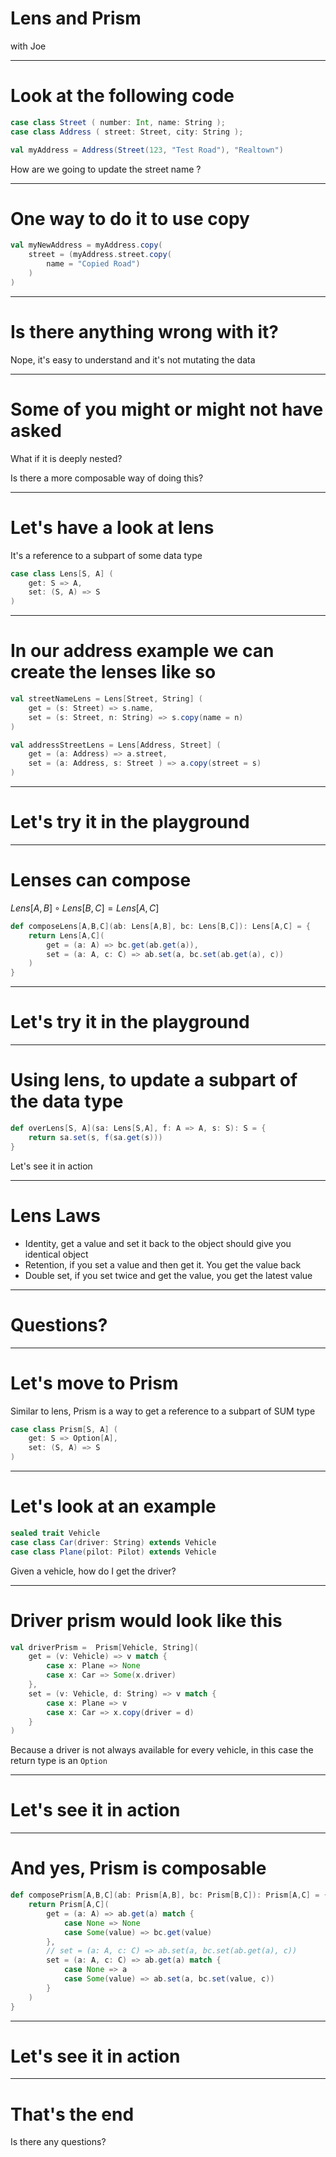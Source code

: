 # Lens and Prism

with Joe 

----

# Look at the following code

```scala
case class Street ( number: Int, name: String );
case class Address ( street: Street, city: String );

val myAddress = Address(Street(123, "Test Road"), "Realtown")
```

How are we going to update the street name ?

----

# One way to do it to use copy

```scala
val myNewAddress = myAddress.copy(
    street = (myAddress.street.copy(
        name = "Copied Road")
    )
)
```
----

# Is there anything wrong with it?

Nope, it's easy to understand and it's not mutating the data

----

# Some of you might or might not have asked

What if it is deeply nested? 

Is there a more composable way of doing this?

---- 

# Let's have a look at lens

It's a reference to a subpart of some data type

```scala
case class Lens[S, A] (
    get: S => A,
    set: (S, A) => S
)
```

-----

# In our address example we can create the lenses like so

```scala
val streetNameLens = Lens[Street, String] (
    get = (s: Street) => s.name,
    set = (s: Street, n: String) => s.copy(name = n)
)

val addressStreetLens = Lens[Address, Street] (
    get = (a: Address) => a.street,
    set = (a: Address, s: Street ) => a.copy(street = s)
)
```

----

# Let's try it in the playground

----

# Lenses can compose

$Lens[A,B] \circ  Lens[B,C] = Lens[A,C]$


```scala
def composeLens[A,B,C](ab: Lens[A,B], bc: Lens[B,C]): Lens[A,C] = {
    return Lens[A,C](
        get = (a: A) => bc.get(ab.get(a)),
        set = (a: A, c: C) => ab.set(a, bc.set(ab.get(a), c))
    )
}
```

----

# Let's try it in the playground

----

# Using lens, to update a subpart of the data type

```scala
def overLens[S, A](sa: Lens[S,A], f: A => A, s: S): S = {
    return sa.set(s, f(sa.get(s)))
}
```

Let's see it in action

----

# Lens Laws

- Identity, get a value and set it back to the object should give you identical object
- Retention, if you set a value and then get it. You get the value back
- Double set, if you set twice and get the value, you get the latest value

----

# Questions?

----

# Let's move to Prism

Similar to lens, Prism is a way to get a reference to a subpart of SUM type

```scala
case class Prism[S, A] (
    get: S => Option[A],
    set: (S, A) => S
)
```

----

# Let's look at an example

```scala
sealed trait Vehicle
case class Car(driver: String) extends Vehicle        
case class Plane(pilot: Pilot) extends Vehicle
```

Given a vehicle, how do I get the driver?

----

# Driver prism would look like this

```scala
val driverPrism =  Prism[Vehicle, String](
    get = (v: Vehicle) => v match {
        case x: Plane => None
        case x: Car => Some(x.driver)
    },
    set = (v: Vehicle, d: String) => v match {
        case x: Plane => v
        case x: Car => x.copy(driver = d)
    }
)
```

Because a driver is not always available for every vehicle, in this case the return type is an `Option`

----

# Let's see it in action

----

# And yes, Prism is composable

```scala
def composePrism[A,B,C](ab: Prism[A,B], bc: Prism[B,C]): Prism[A,C] = {
    return Prism[A,C](
        get = (a: A) => ab.get(a) match {
            case None => None
            case Some(value) => bc.get(value)
        },
        // set = (a: A, c: C) => ab.set(a, bc.set(ab.get(a), c))
        set = (a: A, c: C) => ab.get(a) match {
            case None => a
            case Some(value) => ab.set(a, bc.set(value, c))
        }
    )
}
```

----

# Let's see it in action

----

# That's the end

Is there any questions?